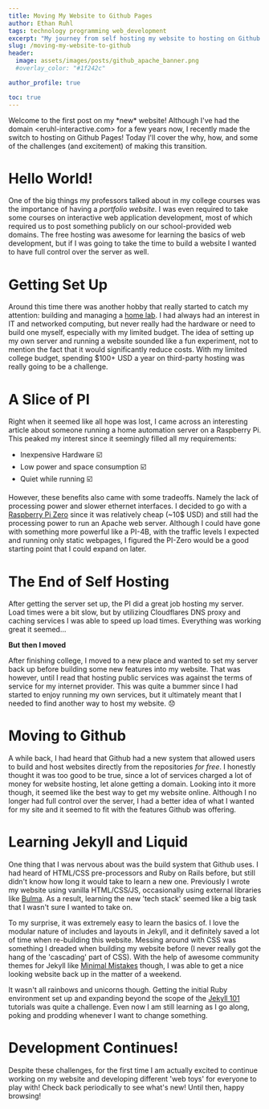 ```yaml
---
title: Moving My Website to Github Pages
author: Ethan Ruhl
tags: technology programming web_development
excerpt: "My journey from self hosting my website to hosting on Github pages."
slug: /moving-my-website-to-github
header:
  image: assets/images/posts/github_apache_banner.png
  #overlay_color: "#1f242c"

author_profile: true

toc: true
---
```



Welcome to the first post on my \*new\* website! Although I've had the domain <eruhl-interactive.com> for a few years now, I recently made the switch to hosting on Github Pages! Today I'll cover the why, how, and some of the challenges (and excitement) of making this transition. 

# Hello World!

One of the big things my professors talked about in my college courses was the importance of having a *portfolio website*. I was even required to take some courses on interactive web application development, most of which required us to post something publicly on our school-provided web domains. The free hosting was awesome for learning the basics of web development, but if I was going to take the time to build a website I wanted to have full control over the server as well.

# Getting Set Up

Around this time there was another hobby that really started to catch my attention: building and managing a [home lab](https://linuxhandbook.com/homelab/). I had always had an interest in IT and networked computing, but never really had the hardware or need to build one myself, especially with my limited budget. The idea of setting up my own server and running a website sounded like a fun experiment, not to mention the fact that it would significantly reduce costs. With my limited college budget, spending $100+ USD a year on third-party hosting was really going to be a challenge.

# A Slice of PI

Right when it seemed like all hope was lost, I came across an interesting article about someone running a home automation server on a Raspberry Pi. This peaked my interest since it seemingly filled all my requirements: 
- Inexpensive Hardware :ballot_box_with_check: 
- Low power and space consumption :ballot_box_with_check:
- Quiet while running :ballot_box_with_check:

However, these benefits also came with some tradeoffs. Namely the lack of processing power and slower ethernet interfaces. I decided to go with a [Raspberry Pi Zero](https://www.raspberrypi.com/products/raspberry-pi-zero/) since it was relatively cheap (~10$ USD) and still had the processing power to run an Apache web server. Although I could have gone with something more powerful like a PI-4B, with the traffic levels I expected and running only static webpages, I figured the PI-Zero would be a good starting point that I could expand on later.


# The End of Self Hosting

After getting the server set up, the PI did a great job hosting my server. Load times were a bit slow, but by utilizing Cloudflares DNS proxy and caching services I was able to speed up load times. Everything was working great it seemed... 

**But then I moved**

After finishing college, I moved to a new place and wanted to set my server back up before building some new features into my website. That was however, until I read that hosting public services was against the terms of service for my internet provider. This was quite a bummer since I had started to enjoy running my own services, but it ultimately meant that I needed to find another way to host my website. :disappointed:

# Moving to Github

A while back, I had heard that Github had a new system that allowed users to build and host websites directly from the repositories *for free*. I honestly thought it was too good to be true, since a lot of services charged a lot of money for website hosting, let alone getting a domain. Looking into it more though, it seemed like the best way to get my website online. Although I no longer had full control over the server, I had a better idea of what I wanted for my site and it seemed to fit with the features Github was offering.

# Learning Jekyll and Liquid

One thing that I was nervous about was the build system that Github uses. I had heard of HTML/CSS pre-processors and Ruby on Rails before, but still didn't know how long it would take to learn a new one. Previously I wrote my website using vanilla HTML/CSS/JS, occasionally using external libraries like [Bulma](https://bulma.io). As a result, learning the new 'tech stack' seemed like a big task that I wasn't sure I wanted to take on.

To my surprise, it was extremely easy to learn the basics of. I love the modular nature of includes and layouts in Jekyll, and it definitely saved a lot of time when re-building this website. Messing around with CSS was something I dreaded when building my website before (I never really got the hang of the 'cascading' part of CSS). With the help of awesome community themes for Jekyll like [Minimal Mistakes](https://mmistakes.github.io/minimal-mistakes/) though, I was able to get a nice looking website back up in the matter of a weekend.

It wasn't all rainbows and unicorns though. Getting the initial Ruby environment set up and expanding beyond the scope of the [Jekyll 101](https://jekyllrb.com/docs/step-by-step/01-setup/) tutorials was quite a challenge. Even now I am still learning as I go along, poking and prodding whenever I want to change something.

# Development Continues!

Despite these challenges, for the first time I am actually excited to continue working on my website and developing different 'web toys' for everyone to play with! Check back periodically to see what's new! Until then, happy browsing!